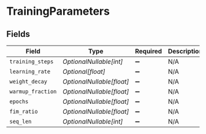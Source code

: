 # TrainingParameters


## Fields

| Field                     | Type                      | Required                  | Description               |
| ------------------------- | ------------------------- | ------------------------- | ------------------------- |
| `training_steps`          | *OptionalNullable[int]*   | :heavy_minus_sign:        | N/A                       |
| `learning_rate`           | *Optional[float]*         | :heavy_minus_sign:        | N/A                       |
| `weight_decay`            | *OptionalNullable[float]* | :heavy_minus_sign:        | N/A                       |
| `warmup_fraction`         | *OptionalNullable[float]* | :heavy_minus_sign:        | N/A                       |
| `epochs`                  | *OptionalNullable[float]* | :heavy_minus_sign:        | N/A                       |
| `fim_ratio`               | *OptionalNullable[float]* | :heavy_minus_sign:        | N/A                       |
| `seq_len`                 | *OptionalNullable[int]*   | :heavy_minus_sign:        | N/A                       |